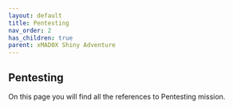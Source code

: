 ```yaml
---
layout: default
title: Pentesting
nav_order: 2
has_children: true
parent: xMAD0X Shiny Adventure
---
```


## Pentesting

On this page you will find all the references to Pentesting mission.





